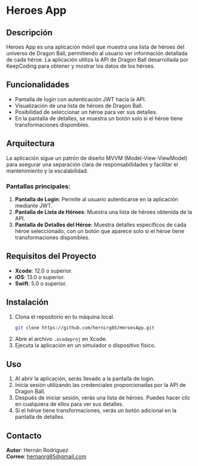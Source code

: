 
# Heroes App

## Descripción
Heroes App es una aplicación móvil que muestra una lista de héroes del universo de Dragon Ball, permitiendo al usuario ver información detallada de cada héroe. La aplicación utiliza la API de Dragon Ball desarrollada por KeepCoding para obtener y mostrar los datos de los héroes.

## Funcionalidades
- Pantalla de login con autenticación JWT hacia la API.
- Visualización de una lista de héroes de Dragon Ball.
- Posibilidad de seleccionar un héroe para ver sus detalles.
- En la pantalla de detalles, se muestra un botón solo si el héroe tiene transformaciones disponibles.

## Arquitectura
La aplicación sigue un patrón de diseño MVVM (Model-View-ViewModel) para asegurar una separación clara de responsabilidades y facilitar el mantenimiento y la escalabilidad.

### Pantallas principales:
1. **Pantalla de Login**: Permite al usuario autenticarse en la aplicación mediante JWT.
2. **Pantalla de Lista de Héroes**: Muestra una lista de héroes obtenida de la API.
3. **Pantalla de Detalles del Héroe**: Muestra detalles específicos de cada héroe seleccionado, con un botón que aparece solo si el héroe tiene transformaciones disponibles.

## Requisitos del Proyecto
- **Xcode**: 12.0 o superior.
- **iOS**: 13.0 o superior.
- **Swift**: 5.0 o superior.

## Instalación
1. Clona el repositorio en tu máquina local.
   ```bash
   git clone https://github.com/hernirg85/HeroesApp.git
   ```
2. Abre el archivo `.xcodeproj` en Xcode.
3. Ejecuta la aplicación en un simulador o dispositivo físico.

## Uso
1. Al abrir la aplicación, serás llevado a la pantalla de login.
2. Inicia sesión utilizando las credenciales proporcionadas por la API de Dragon Ball.
3. Después de iniciar sesión, verás una lista de héroes. Puedes hacer clic en cualquiera de ellos para ver sus detalles.
4. Si el héroe tiene transformaciones, verás un botón adicional en la pantalla de detalles.

## Contacto
**Autor**: Hernán Rodríguez  
**Correo**: [hernanrg85@gmail.com](mailto:hernanrg85@gmail.com)

